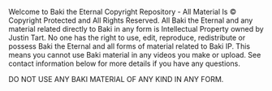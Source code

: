 Welcome to Baki the Eternal Copyright Repository - All Material Is © Copyright Protected and All Rights Reserved. All Baki the Eternal and any material related directly to Baki in any form is Intellectual Property owned by Justin Tart. No one has the right to use, edit, reproduce, redistribute or possess Baki the Eternal and all forms of material related to Baki IP. This means you cannot use Baki material in any videos you make or upload. See contact information below for more details if you have any questions. 

DO NOT USE ANY BAKI MATERIAL OF ANY KIND IN ANY FORM. 

<!--

- 🔭 I’m currently working on The Baki Project
- 👯 I’m looking to collaborate on videos and audio.
- 🤔 I’m looking for help with marketing and promotion. Also places and ways to monetize videos, gifs and pictures/images.
- 📫 How to reach me: bakieternal@gmx.com

Thank you for your time,

Justin Tart

Baki the Eternal

-->
